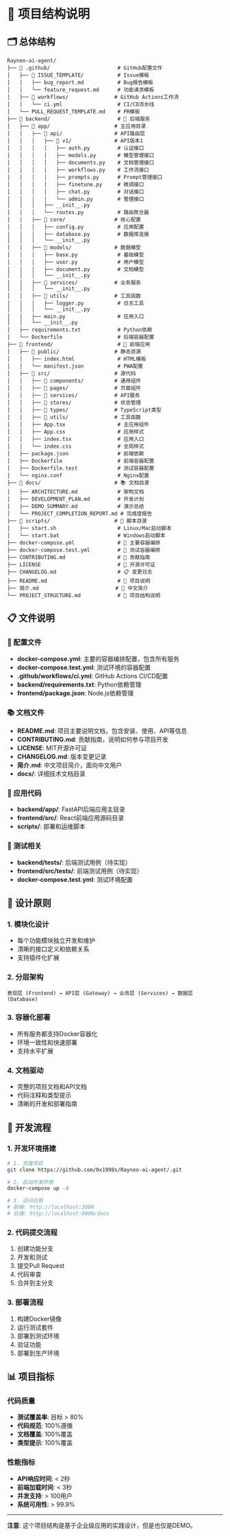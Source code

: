 # 📁 项目结构说明

## 🗂️ 总体结构

```
Rayneo-ai-agent/
├── 📁 .github/                      # GitHub配置文件
│   ├── 📁 ISSUE_TEMPLATE/           # Issue模板
│   │   ├── bug_report.md           # Bug报告模板
│   │   └── feature_request.md      # 功能请求模板
│   ├── 📁 workflows/               # GitHub Actions工作流
│   │   └── ci.yml                  # CI/CD流水线
│   └── PULL_REQUEST_TEMPLATE.md    # PR模板
├── 📁 backend/                      # 🚀 后端服务
│   ├── 📁 app/                     # 主应用目录
│   │   ├── 📁 api/                 # API路由层
│   │   │   ├── 📁 v1/              # API版本1
│   │   │   │   ├── auth.py         # 认证接口
│   │   │   │   ├── models.py       # 模型管理接口
│   │   │   │   ├── documents.py    # 文档管理接口
│   │   │   │   ├── workflows.py    # 工作流接口
│   │   │   │   ├── prompts.py      # Prompt管理接口
│   │   │   │   ├── finetune.py     # 微调接口
│   │   │   │   ├── chat.py         # 对话接口
│   │   │   │   └── admin.py        # 管理接口
│   │   │   ├── __init__.py
│   │   │   └── routes.py           # 路由聚合器
│   │   ├── 📁 core/                # 核心配置
│   │   │   ├── config.py           # 应用配置
│   │   │   ├── database.py         # 数据库连接
│   │   │   └── __init__.py
│   │   ├── 📁 models/              # 数据模型
│   │   │   ├── base.py             # 基础模型
│   │   │   ├── user.py             # 用户模型
│   │   │   ├── document.py         # 文档模型
│   │   │   └── __init__.py
│   │   ├── 📁 services/            # 业务服务
│   │   │   └── __init__.py
│   │   ├── 📁 utils/               # 工具函数
│   │   │   ├── logger.py           # 日志工具
│   │   │   └── __init__.py
│   │   ├── main.py                 # 应用入口
│   │   └── __init__.py
│   ├── requirements.txt            # Python依赖
│   └── Dockerfile                  # 后端容器配置
├── 📁 frontend/                     # 🎨 前端应用
│   ├── 📁 public/                  # 静态资源
│   │   ├── index.html              # HTML模板
│   │   └── manifest.json           # PWA配置
│   ├── 📁 src/                     # 源代码
│   │   ├── 📁 components/          # 通用组件
│   │   ├── 📁 pages/               # 页面组件
│   │   ├── 📁 services/            # API服务
│   │   ├── 📁 stores/              # 状态管理
│   │   ├── 📁 types/               # TypeScript类型
│   │   ├── 📁 utils/               # 工具函数
│   │   ├── App.tsx                 # 主应用组件
│   │   ├── App.css                 # 应用样式
│   │   ├── index.tsx               # 应用入口
│   │   └── index.css               # 全局样式
│   ├── package.json                # 前端依赖
│   ├── Dockerfile                  # 前端容器配置
│   ├── Dockerfile.test             # 测试容器配置
│   └── nginx.conf                  # Nginx配置
├── 📁 docs/                        # 📚 文档目录
│   ├── ARCHITECTURE.md             # 架构文档
│   ├── DEVELOPMENT_PLAN.md         # 开发计划
│   ├── DEMO_SUMMARY.md             # 演示总结
│   └── PROJECT_COMPLETION_REPORT.md # 完成度报告
├── 📁 scripts/                     # 📜 脚本目录
│   ├── start.sh                    # Linux/Mac启动脚本
│   └── start.bat                   # Windows启动脚本
├── docker-compose.yml              # 🐳 主要容器编排
├── docker-compose.test.yml         # 🧪 测试容器编排
├── CONTRIBUTING.md                 # 🤝 贡献指南
├── LICENSE                         # 📄 开源许可证
├── CHANGELOG.md                    # 📋 变更日志
├── README.md                       # 📖 项目说明
├── 简介.md                         # 📝 中文简介
└── PROJECT_STRUCTURE.md            # 📁 项目结构说明
```

## 📋 文件说明

### 🔧 配置文件
- **docker-compose.yml**: 主要的容器编排配置，包含所有服务
- **docker-compose.test.yml**: 测试环境的容器配置
- **.github/workflows/ci.yml**: GitHub Actions CI/CD配置
- **backend/requirements.txt**: Python依赖管理
- **frontend/package.json**: Node.js依赖管理

### 📚 文档文件
- **README.md**: 项目主要说明文档，包含安装、使用、API等信息
- **CONTRIBUTING.md**: 贡献指南，说明如何参与项目开发
- **LICENSE**: MIT开源许可证
- **CHANGELOG.md**: 版本变更记录
- **简介.md**: 中文项目简介，面向中文用户
- **docs/**: 详细技术文档目录

### 🚀 应用代码
- **backend/app/**: FastAPI后端应用主目录
- **frontend/src/**: React前端应用源码目录
- **scripts/**: 部署和运维脚本

### 🧪 测试相关
- **backend/tests/**: 后端测试用例（待实现）
- **frontend/src/__tests__/**: 前端测试用例（待实现）
- **docker-compose.test.yml**: 测试环境配置

## 🎯 设计原则

### 1. 模块化设计
- 每个功能模块独立开发和维护
- 清晰的接口定义和依赖关系
- 支持插件化扩展

### 2. 分层架构
```
表现层 (Frontend) → API层 (Gateway) → 业务层 (Services) → 数据层 (Database)
```

### 3. 容器化部署
- 所有服务都支持Docker容器化
- 环境一致性和快速部署
- 支持水平扩展

### 4. 文档驱动
- 完整的项目文档和API文档
- 代码注释和类型提示
- 清晰的开发和部署指南

## 🔄 开发流程

### 1. 开发环境搭建
```bash
# 1. 克隆项目
git clone https://github.com/0x1998s/Rayneo-ai-agent/.git

# 2. 启动开发环境
docker-compose up -d

# 3. 访问应用
# 前端: http://localhost:3000
# 后端: http://localhost:8000/docs
```

### 2. 代码提交流程
1. 创建功能分支
2. 开发和测试
3. 提交Pull Request
4. 代码审查
5. 合并到主分支

### 3. 部署流程
1. 构建Docker镜像
2. 运行测试套件
3. 部署到测试环境
4. 验证功能
5. 部署到生产环境

## 📊 项目指标

### 代码质量
- **测试覆盖率**: 目标 > 80%
- **代码规范**: 100%遵循
- **文档覆盖**: 100%覆盖
- **类型提示**: 100%覆盖

### 性能指标
- **API响应时间**: < 2秒
- **前端加载时间**: < 3秒
- **并发支持**: > 100用户
- **系统可用性**: > 99.9%

---

**注意**: 这个项目结构是基于企业级应用的实践设计，但是也仅是DEMO。

